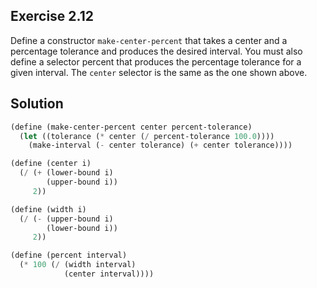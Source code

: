 ## Exercise 2.12

Define a constructor `make-center-percent` that takes a center and a percentage tolerance and produces the desired interval. You must also define a selector percent that produces the percentage tolerance for a given interval. The `center` selector is the same as the one shown above.

## Solution

```scheme
(define (make-center-percent center percent-tolerance)
  (let ((tolerance (* center (/ percent-tolerance 100.0))))
    (make-interval (- center tolerance) (+ center tolerance))))

(define (center i)
  (/ (+ (lower-bound i)
        (upper-bound i))
     2))

(define (width i)
  (/ (- (upper-bound i)
        (lower-bound i))
     2))

(define (percent interval)
  (* 100 (/ (width interval)
            (center interval))))
```
